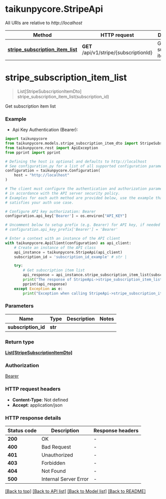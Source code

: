 # taikunpycore.StripeApi

All URIs are relative to *http://localhost*

Method | HTTP request | Description
------------- | ------------- | -------------
[**stripe_subscription_item_list**](StripeApi.md#stripe_subscription_item_list) | **GET** /api/v1/stripe/{subscriptionId} | Get subscription item list


# **stripe_subscription_item_list**
> List[StripeSubscriptionItemDto] stripe_subscription_item_list(subscription_id)

Get subscription item list

### Example

* Api Key Authentication (Bearer):

```python
import taikunpycore
from taikunpycore.models.stripe_subscription_item_dto import StripeSubscriptionItemDto
from taikunpycore.rest import ApiException
from pprint import pprint

# Defining the host is optional and defaults to http://localhost
# See configuration.py for a list of all supported configuration parameters.
configuration = taikunpycore.Configuration(
    host = "http://localhost"
)

# The client must configure the authentication and authorization parameters
# in accordance with the API server security policy.
# Examples for each auth method are provided below, use the example that
# satisfies your auth use case.

# Configure API key authorization: Bearer
configuration.api_key['Bearer'] = os.environ["API_KEY"]

# Uncomment below to setup prefix (e.g. Bearer) for API key, if needed
# configuration.api_key_prefix['Bearer'] = 'Bearer'

# Enter a context with an instance of the API client
with taikunpycore.ApiClient(configuration) as api_client:
    # Create an instance of the API class
    api_instance = taikunpycore.StripeApi(api_client)
    subscription_id = 'subscription_id_example' # str | 

    try:
        # Get subscription item list
        api_response = api_instance.stripe_subscription_item_list(subscription_id)
        print("The response of StripeApi->stripe_subscription_item_list:\n")
        pprint(api_response)
    except Exception as e:
        print("Exception when calling StripeApi->stripe_subscription_item_list: %s\n" % e)
```



### Parameters


Name | Type | Description  | Notes
------------- | ------------- | ------------- | -------------
 **subscription_id** | **str**|  | 

### Return type

[**List[StripeSubscriptionItemDto]**](StripeSubscriptionItemDto.md)

### Authorization

[Bearer](../README.md#Bearer)

### HTTP request headers

 - **Content-Type**: Not defined
 - **Accept**: application/json

### HTTP response details

| Status code | Description | Response headers |
|-------------|-------------|------------------|
**200** | OK |  -  |
**400** | Bad Request |  -  |
**401** | Unauthorized |  -  |
**403** | Forbidden |  -  |
**404** | Not Found |  -  |
**500** | Internal Server Error |  -  |

[[Back to top]](#) [[Back to API list]](../README.md#documentation-for-api-endpoints) [[Back to Model list]](../README.md#documentation-for-models) [[Back to README]](../README.md)

